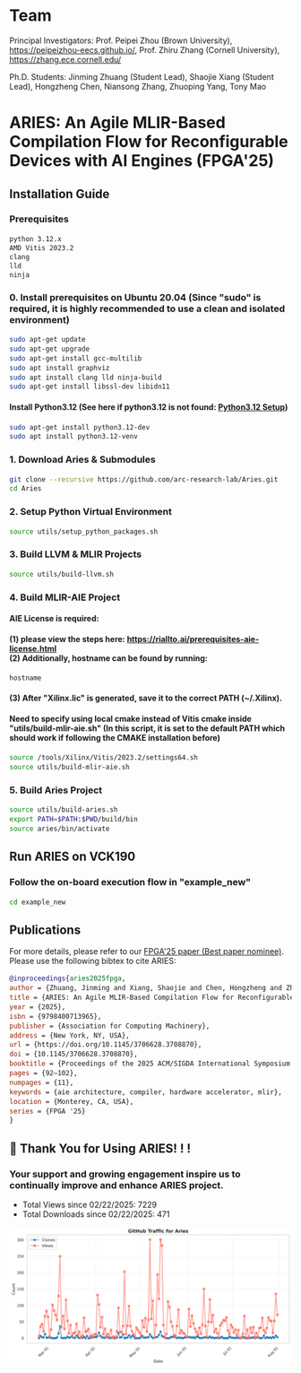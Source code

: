 # Team

Principal Investigators: Prof. Peipei Zhou (Brown University), https://peipeizhou-eecs.github.io/, Prof. Zhiru Zhang (Cornell University), https://zhang.ece.cornell.edu/

Ph.D. Students: Jinming Zhuang (Student Lead), Shaojie Xiang (Student Lead), Hongzheng Chen, Niansong Zhang, Zhuoping Yang, Tony Mao

# ARIES: An Agile MLIR-Based Compilation Flow for Reconfigurable Devices with AI Engines (FPGA'25)

## Installation Guide

### Prerequisites
```
python 3.12.x
AMD Vitis 2023.2
clang
lld
ninja
```
### 0. Install prerequisites on Ubuntu 20.04 (Since "sudo" is required, it is highly recommended to use a clean and isolated environment)
```sh
sudo apt-get update
sudo apt-get upgrade
sudo apt-get install gcc-multilib
sudo apt install graphviz
sudo apt install clang lld ninja-build
sudo apt-get install libssl-dev libidn11
```

#### Install Python3.12 (See here if python3.12 is not found: [Python3.12 Setup](utils/README.md#-python312-setup))
```sh
sudo apt-get install python3.12-dev
sudo apt install python3.12-venv
```

### 1. Download Aries & Submodules
```sh
git clone --recursive https://github.com/arc-research-lab/Aries.git
cd Aries
```

### 2. Setup Python Virtual Environment
```sh
source utils/setup_python_packages.sh
```

### 3. Build LLVM & MLIR Projects
```sh
source utils/build-llvm.sh
```

### 4. Build MLIR-AIE Project 
#### AIE License is required: 
#### (1) please view the steps here: https://riallto.ai/prerequisites-aie-license.html <br> (2) Additionally, hostname can be found by running:<br>
```
hostname
```
#### (3) After "Xilinx.lic" is generated, save it to the correct PATH (~/.Xilinx).


#### Need to specify using local cmake instead of Vitis cmake inside "utils/build-mlir-aie.sh" (In this script, it is set to the default PATH which should work if following the CMAKE installation before)
```sh
source /tools/Xilinx/Vitis/2023.2/settings64.sh
source utils/build-mlir-aie.sh
```

### 5. Build Aries Project
```sh
source utils/build-aries.sh
export PATH=$PATH:$PWD/build/bin
source aries/bin/activate
```

## Run ARIES on VCK190
### Follow the on-board execution flow in "example_new"
```sh
cd example_new
```

## Publications
For more details, please refer to our [FPGA'25 paper (Best paper nominee)](https://dl.acm.org/doi/10.1145/3706628.3708870). Please use the following bibtex to cite ARIES:
```bibtex
@inproceedings{aries2025fpga,
author = {Zhuang, Jinming and Xiang, Shaojie and Chen, Hongzheng and Zhang, Niansong and Yang, Zhuoping and Mao, Tony and Zhang, Zhiru and Zhou, Peipei},
title = {ARIES: An Agile MLIR-Based Compilation Flow for Reconfigurable Devices with AI Engines},
year = {2025},
isbn = {9798400713965},
publisher = {Association for Computing Machinery},
address = {New York, NY, USA},
url = {https://doi.org/10.1145/3706628.3708870},
doi = {10.1145/3706628.3708870},
booktitle = {Proceedings of the 2025 ACM/SIGDA International Symposium on Field Programmable Gate Arrays},
pages = {92–102},
numpages = {11},
keywords = {aie architecture, compiler, hardware accelerator, mlir},
location = {Monterey, CA, USA},
series = {FPGA '25}
}
```

## 🚀 Thank You for Using ARIES! ! !
### Your support and growing engagement inspire us to continually improve and enhance ARIES project.
+ Total Views since 02/22/2025: <!--VIEWS-->7229<!--/VIEWS-->
+ Total Downloads since 02/22/2025: <!--CLONES-->471<!--/CLONES-->
<img src="./assets/Aries_traffic_plot.png" width="600" />
